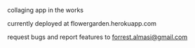collaging app in the works

currently deployed at flowergarden.herokuapp.com

request bugs and report features to forrest.almasi@gmail.com